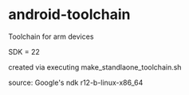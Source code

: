 # android-toolchain
Toolchain for arm devices

SDK = 22

created via executing make_standlaone_toolchain.sh

source: Google's ndk r12-b-linux-x86_64
